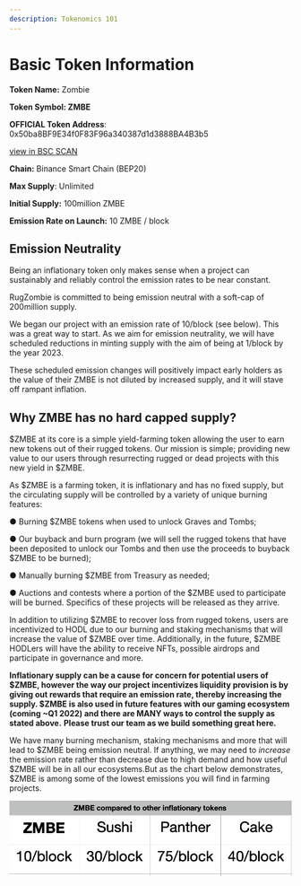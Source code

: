 ```yaml
---
description: Tokenomics 101
---
```


# Basic Token Information

**Token Name:** Zombie&#x20;

**Token Symbol: ZMBE**

**OFFICIAL Token Address**: 0x50ba8BF9E34f0F83F96a340387d1d3888BA4B3b5

[view in BSC SCAN](https://bscscan.com/address/0x50ba8bf9e34f0f83f96a340387d1d3888ba4b3b5)

**Chain:** Binance Smart Chain (BEP20)

**Max Supply**: Unlimited

**Initial Supply:** 100million ZMBE

**Emission Rate on Launch:** 10 ZMBE / block

## Emission Neutrality

Being an inflationary token only makes sense when a project can sustainably and reliably control the emission rates to be near constant.&#x20;

RugZombie is committed to being emission neutral with a soft-cap of 200million supply.&#x20;

We began our project with an emission rate of 10/block (see below). This was a great way to start. As we aim for emission neutrality, we will have scheduled reductions in minting supply with the aim of being at 1/block by the year 2023.

These scheduled emission changes will positively impact early holders as the value of their ZMBE is not diluted by increased supply, and it will stave off rampant inflation.

## Why ZMBE has no hard capped supply?

$ZMBE at its core is a simple yield-farming token allowing the user to earn new tokens out of their rugged tokens. Our mission is simple; providing new value to our users through resurrecting rugged or dead projects with this new yield in $ZMBE.

As $ZMBE is a farming token, it is inflationary and has no fixed supply, but the circulating supply will be controlled by a variety of unique burning features:

●  Burning $ZMBE tokens when used to unlock Graves and Tombs;

●  Our buyback and burn program (we will sell the rugged tokens that have been deposited to unlock our Tombs and then use the proceeds to buyback $ZMBE to be burned);

●  Manually burning $ZMBE from Treasury as needed;

●  Auctions and contests where a portion of the $ZMBE used to participate will be burned. Specifics of these projects will be released as they arrive.

In addition to utilizing $ZMBE to recover loss from rugged tokens, users are incentivized to HODL due to our burning and staking mechanisms that will increase the value of $ZMBE over time. Additionally, in the future, $ZMBE HODLers will have the ability to receive NFTs, possible airdrops and participate in governance and more.

**Inflationary supply can be a cause for concern for potential users of $ZMBE, however the way our project incentivizes liquidity provision is by giving out rewards that require an emission rate, thereby increasing the supply. $ZMBE is also used in future features with our gaming ecosystem (coming \~Q1 2022) and there are MANY ways to control the supply as stated above.** **Please trust our team as we build something great here.**

We have many burning mechanism, staking mechanisms and more that will lead to $ZMBE being emission neutral. If anything, we may need to _increase_ the emission rate rather than decrease due to high demand and how useful $ZMBE will be in all our ecosystems.But as the chart below demonstrates, $ZMBE is among some of the lowest emissions you will find in farming projects.

![](../../.gitbook/assets/screen-shot-2021-06-01-at-1.01.25-pm.png)

